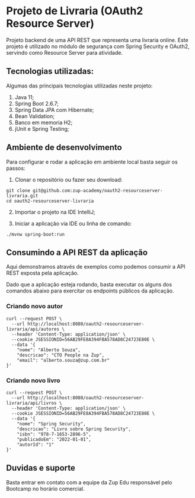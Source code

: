 # Projeto de Livraria (OAuth2 Resource Server)

Projeto backend de uma API REST que representa uma livraria online. Este projeto é utilizado no módulo de segurança com Spring Security e OAuth2, servindo como Resource Server para atividade.

## Tecnologias utilizadas:

Algumas das principais tecnologias utilizadas neste projeto:

1. Java 11;
2. Spring Boot 2.6.7;
3. Spring Data JPA com Hibernate;
4. Bean Validation;
5. Banco em memoria H2;
6. jUnit e Spring Testing;

## Ambiente de desenvolvimento

Para configurar e rodar a aplicação em ambiente local basta seguir os passos:

1. Clonar o repositório ou fazer seu download:

```shell
git clone git@github.com:zup-academy/oauth2-resourceserver-livraria.git
cd oauth2-resourceserver-livraria
```

2. Importar o projeto na IDE IntelliJ;

3. Iniciar a aplicação via IDE ou linha de comando:

```shell
./mvnw spring-boot:run
``` 

## Consumindo a API REST da aplicação

Aqui demonstramos através de exemplos como podemos consumir a API REST exposta pela aplicação.

Dado que a aplicação esteja rodando, basta executar os alguns dos comandos abaixo para exercitar os endpoints públicos da aplicação.

### Criando novo autor

```shell
curl --request POST \
  --url http://localhost:8080/oauth2-resourceserver-livraria/api/autores \
  --header 'Content-Type: application/json' \
  --cookie JSESSIONID=56AB29FE8A394FBA578AD8C24723E80E \
  --data '{
	"nome": "Alberto Souza",
	"descricao": "CTO People na Zup",
	"email": "alberto.souza@zup.com.br"
}'
```

### Criando novo livro

```shell
curl --request POST \
  --url http://localhost:8080/oauth2-resourceserver-livraria/api/livros \
  --header 'Content-Type: application/json' \
  --cookie JSESSIONID=56AB29FE8A394FBA578AD8C24723E80E \
  --data '{
	"nome": "Spring Security",
	"descricao": "Livro sobre Spring Security",
	"isbn": "978-7-1653-2896-5",
	"publicadoEm": "2022-01-01",
	"autorId": "1"
}'
```

## Duvidas e suporte

Basta entrar em contato com a equipe da Zup Edu responsável pelo Bootcamp no horário comercial.